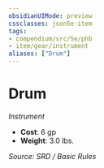 ```yaml
---
obsidianUIMode: preview
cssclasses: json5e-item
tags:
- compendium/src/5e/phb
- item/gear/instrument
aliases: ["Drum"]
---
```

# Drum
*Instrument*  

- **Cost**: 6 gp
- **Weight**: 3.0 lbs.

*Source: SRD / Basic Rules*
